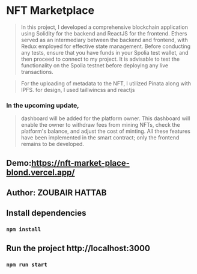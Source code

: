 # NFT Marketplace

> In this project, I developed a comprehensive blockchain application using Solidity for the backend and ReactJS for the frontend. 
> Ethers served as an intermediary between the backend and frontend, with Redux employed for effective state management. 
> Before conducting any tests, ensure that you have funds in your Spolia test wallet, and then proceed to connect to my project. 
> It is advisable to test the functionality on the Spolia testnet before deploying any live transactions.

> For the uploading of metadata to the NFT, I utilized Pinata along with IPFS.
> for design, I used taillwincss and reactjs

### In the upcoming update,

> dashboard will be added for the platform owner.
> This dashboard will enable the owner to withdraw fees from mining NFTs, check the platform's balance, and adjust the cost of minting.
> All these features have been implemented in the smart contract; only the frontend remains to be developed.

## Demo:https://nft-market-place-blond.vercel.app/

## Author: ZOUBAIR HATTAB

## Install dependencies

### `npm install`

## Run the project http://localhost:3000

### `npm run start`

